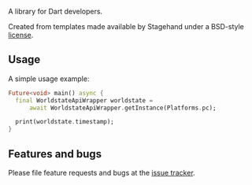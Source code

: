 A library for Dart developers.

Created from templates made available by Stagehand under a BSD-style
[license](https://github.com/dart-lang/stagehand/blob/master/LICENSE).

## Usage

A simple usage example:

```dart
Future<void> main() async {
  final WorldstateApiWrapper worldstate =
      await WorldstateApiWrapper.getInstance(Platforms.pc);

  print(worldstate.timestamp);
}
```

## Features and bugs

Please file feature requests and bugs at the [issue tracker][tracker].

[tracker]: http://example.com/issues/replaceme
